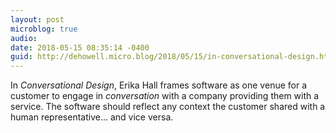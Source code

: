 ```yaml
---
layout: post
microblog: true
audio: 
date: 2018-05-15 08:35:14 -0400
guid: http://dehowell.micro.blog/2018/05/15/in-conversational-design.html
---
```

In _Conversational Design_, Erika Hall frames software as one venue for a customer to engage in _conversation_ with a company providing them with a service. The software should reflect any context the customer shared with a human representative... and vice versa.
